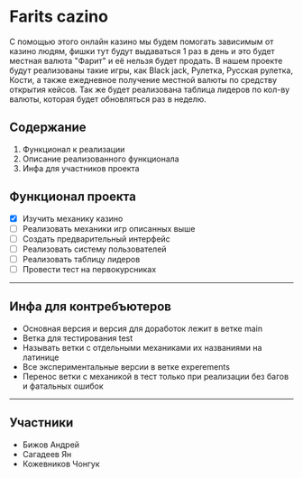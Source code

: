 # Farits cazino

С помощью этого онлайн казино мы будем помогать зависимым от казино людям, фишки тут будут выдаваться 1 раз в день и это будет местная валюта "Фарит" и её нельзя будет продать. В нашем проекте будут реализованы такие игры, как Black jack, Рулетка, Русская рулетка, Кости, а также ежедневное получение местной валюты по средству открытия кейсов. Так же будет реализована таблица лидеров по кол-ву валюты, которая будет обновляться раз в неделю.

## Содержание

1. Функционал к реализации
2. Описание реализованного функционала
3. Инфа для участников проекта

## Функционал проекта

- [X] Изучить механику казино
- [ ] Реализовать механики игр описанных выше
- [ ] Создать предварительный интерфейс
- [ ] Реализовать систему пользователей
- [ ] Реализовать таблицу лидеров
- [ ] Провести тест на первокурсниках

---

## Инфа для контребъютеров

- Основная версия и версия для доработок лежит в ветке main
- Ветка для тестирования test
- Называть ветки с отдельными механиками их названиями на латинице
- Все экспериментальные версии в ветке experements
- Перенос ветки с механикой в тест только при реализации без багов и фатальных ошибок

---

## Участники

- Бижов Андрей
- Сагадеев Ян
- Кожевников Чонгук
